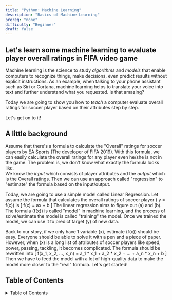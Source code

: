 ```yaml
---
title: "Python: Machine Learning"
description: "Basics of Machine Learning"
prereq: "none"
difficulty: "Beginner"
draft: false
---
```


## Let's learn some machine learning to evaluate player overall ratings in FIFA video game

Machine learning is the science to study *algorithms* and *models* that enable computers to recognize things, make decisions, even predict results without explicit instructions. As an example, when talking to your phone assistant such as Siri or Cortana, machine learning helps to translate your voice into text and further understand what you requested. Is that amazing?

Today we are going to show you how to *teach* a computer evaluate overall ratings for soccer player based on their attributes step by step.  

Let's get on to it!

## A little background

Assume that there's a formula to calculate the "Overall" ratings for soccer players by EA Sports (The developer of FIFA 2019). With this formula, we can easily calculate the overall ratings for any player even he/she is not in the game. The problem is, we don't know what exactly the formula looks like. <br>
We know the *input* which consists of player attributes and the *output* which is the Overall ratings. Then we can use an approach called "regression" to "estimate" the formula based on the input/output.

Today, we are going to use a simple model called Linear Regression. 
Let assume the formula that calculates the overall ratings of soccer player \( y = f(x)\) is
\[
    f(x) = ax + b
\]
The linear regression aims to figure out \(a\) and \(b\). The formula \(f(x)\) is called "model" in machine learning, and the process of solve/estimate the model is called "training" the model. Once we trained the model, we can use it to predict target \(y\) of new data.

Back to our story, if we only have 1 variable \(x\), estimate \(f(x)\) should be easy. Everyone should be able to solve it with a pen and a piece of paper. However, when \(x\) is a long list of attributes of soccer players like speed, power, passing, tackling, it becomes complicated. The formula should be rewritten into
\[
    f(x_1, x_2, ..., x_n) = a_1 * x_1 + a_2 * x_2 + ... + a_n * x_n + b
\]
Then we have to feed the model with a lot of high-quality data to make the model more closer to the "real" formula. Let's get started!


## Table of Contents

<details close>
<summary>Table of Contents</summary>
{{% children %}}
</details>
